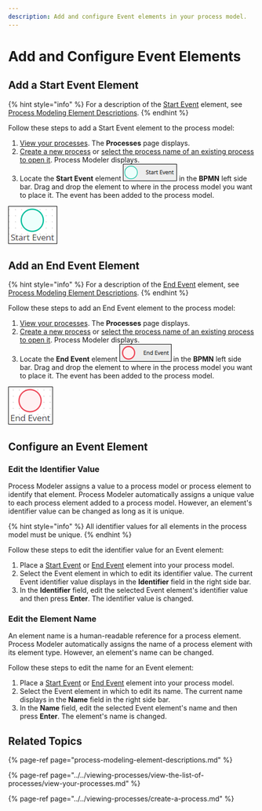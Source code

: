 ```yaml
---
description: Add and configure Event elements in your process model.
---
```


# Add and Configure Event Elements

## Add a Start Event Element

{% hint style="info" %}
For a description of the [Start Event](process-modeling-element-descriptions.md#start-event) element, see [Process Modeling Element Descriptions](process-modeling-element-descriptions.md).
{% endhint %}

Follow these steps to add a Start Event element to the process model:

1. [View your processes](https://processmaker.gitbook.io/processmaker-4-community/-LPblkrcFWowWJ6HZdhC/~/drafts/-LRhVZm0ddxDcGGdN5ZN/primary/designing-processes/viewing-processes/view-the-list-of-processes/view-your-processes#view-all-processes). The **Processes** page displays.
2. [Create a new process](../../viewing-processes/create-a-process.md) or [select the process name of an existing process to open it](../../viewing-processes/view-the-list-of-processes/view-your-processes.md#view-all-processes). Process Modeler displays.
3. Locate the **Start Event** element ![](../../../.gitbook/assets/start-event-bpmn-side-bar-process-modeler-processes.png) in the **BPMN** left side bar. Drag and drop the element to where in the process model you want to place it. The event has been added to the process model.

![Start Event element](../../../.gitbook/assets/start-event-process-modeler-processes.png)

## Add an End Event Element

{% hint style="info" %}
For a description of the [End Event](process-modeling-element-descriptions.md#end-event) element, see [Process Modeling Element Descriptions](process-modeling-element-descriptions.md).
{% endhint %}

Follow these steps to add an End Event element to the process model:

1. [View your processes](https://processmaker.gitbook.io/processmaker-4-community/-LPblkrcFWowWJ6HZdhC/~/drafts/-LRhVZm0ddxDcGGdN5ZN/primary/designing-processes/viewing-processes/view-the-list-of-processes/view-your-processes#view-all-processes). The **Processes** page displays.
2. [Create a new process](../../viewing-processes/create-a-process.md) or [select the process name of an existing process to open it](../../viewing-processes/view-the-list-of-processes/view-your-processes.md#view-all-processes). Process Modeler displays.
3. Locate the **End Event** element ![](../../../.gitbook/assets/end-event-bpmn-side-bar-process-modeler-processes.png) in the **BPMN** left side bar. Drag and drop the element to where in the process model you want to place it. The event has been added to the process model.

![End Event element](../../../.gitbook/assets/end-event-process-modeler-processes.png)

## Configure an Event Element

### Edit the Identifier Value

Process Modeler assigns a value to a process model or process element to identify that element. Process Modeler automatically assigns a unique value to each process element added to a process model. However, an element's identifier value can be changed as long as it is unique.

{% hint style="info" %}
All identifier values for all elements in the process model must be unique.
{% endhint %}

Follow these steps to edit the identifier value for an Event element:

1. Place a [Start Event](add-and-configure-an-event-element.md#add-a-start-event-element) or [End Event](add-and-configure-an-event-element.md#add-an-end-event-element) element into your process model.
2. Select the Event element in which to edit its identifier value. The current Event identifier value displays in the **Identifier** field in the right side bar.
3. In the **Identifier** field, edit the selected Event element's identifier value and then press **Enter**. The identifier value is changed.

### Edit the Element Name

An element name is a human-readable reference for a process element. Process Modeler automatically assigns the name of a process element with its element type. However, an element's name can be changed.

Follow these steps to edit the name for an Event element:

1. Place a [Start Event](add-and-configure-an-event-element.md#add-a-start-event-element) or [End Event](add-and-configure-an-event-element.md#add-an-end-event-element) element into your process model.
2. Select the Event element in which to edit its name. The current name displays in the **Name** field in the right side bar.
3. In the **Name** field, edit the selected Event element's name and then press **Enter**. The element's name is changed.

## Related Topics

{% page-ref page="process-modeling-element-descriptions.md" %}

{% page-ref page="../../viewing-processes/view-the-list-of-processes/view-your-processes.md" %}

{% page-ref page="../../viewing-processes/create-a-process.md" %}

